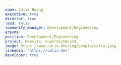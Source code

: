 ```yaml
---
name: Calix Huang
executive: true
director: true
lead: false
community_manager: Development/Engineering
erevna:  
position: Development/Engineering
project: Website, Superdashboard
image: https://www.calix.dev/img/people/calix.jpeg
linkedin: "https://calix.dev"
developer: true
---
```


